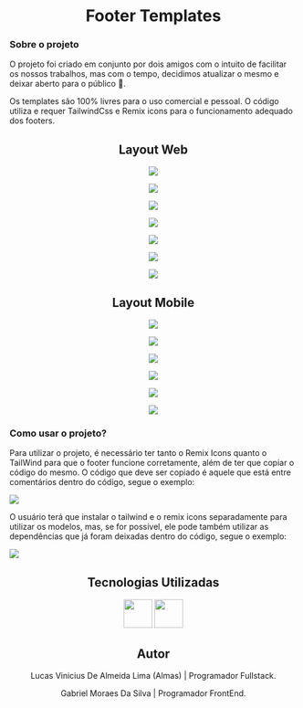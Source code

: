 <h1 align='center'>Footer Templates</h1>

### Sobre o projeto

O projeto foi criado em conjunto por dois amigos com o intuito de facilitar os nossos trabalhos, mas com o tempo, decidimos atualizar o mesmo e deixar aberto para o público  🎉.

Os templates são 100% livres para o uso comercial e pessoal.
O código utiliza e requer TailwindCss e Remix icons para o funcionamento adequado dos footers.

<h2 align='center'>Layout Web</h2>

<p align="center"><img src="https://github.com/LucaAlmeidaDev/Assets/blob/Main/Assets/Footer1.jpeg"/></p>
<p align="center"><img src="https://github.com/LucaAlmeidaDev/Assets/blob/Main/Assets/Footer2.jpeg"/></p>
<p align="center"><img src="https://github.com/LucaAlmeidaDev/Assets/blob/Main/Assets/Footer3.jpeg"/></p>
<p align="center"><img src="https://github.com/LucaAlmeidaDev/Assets/blob/Main/Assets/Footer4.jpeg"/></p>
<p align="center"><img src="https://github.com/LucaAlmeidaDev/Assets/blob/Main/Assets/Footer6.jpeg"/></p>
<p align="center"><img src="https://github.com/LucaAlmeidaDev/Assets/blob/Main/Assets/Footer7.jpeg"/></p>
<p align="center"><img src="https://github.com/LucaAlmeidaDev/Assets/blob/Main/Assets/Footer8.jpeg"/></p>


<h2 align='center'>Layout Mobile</h2>
<p align="center"><img src="https://github.com/LucaAlmeidaDev/Assets/blob/Main/Assets/Footer1Mob.jpeg"/></p>
<p align="center"><img src="https://github.com/LucaAlmeidaDev/Assets/blob/Main/Assets/Footer2Mob.jpeg"/></p>
<p align="center"><img src="https://github.com/LucaAlmeidaDev/Assets/blob/Main/Assets/Footer3Mob.png"/></p>
<p align="center"><img src="https://github.com/LucaAlmeidaDev/Assets/blob/Main/Assets/Footer4Mob.jpeg"/></p>
<p align="center"><img src="https://github.com/LucaAlmeidaDev/Assets/blob/Main/Assets/Footer6Mob.jpeg"/></p>
<p align="center"><img src="https://github.com/LucaAlmeidaDev/Assets/blob/Main/Assets/Footer7Mob.jpeg"/></p>

### Como usar o projeto?

Para utilizar o projeto, é necessário ter tanto o Remix Icons quanto o TailWind para que o footer funcione corretamente, além de ter que copiar o código do mesmo.
O código que deve ser copiado é aquele que está entre comentários dentro do código, segue o exemplo:
<p><img src="https://github.com/LucaAlmeidaDev/Assets/blob/Main/Assets/WhatsApp%20Image%202024-01-12%20at%2016.04.15.jpeg"/></p>

O usuário terá que instalar o tailwind e o remix icons separadamente para utilizar os modelos, mas, se for possível, ele pode também utilizar as dependências que já foram deixadas dentro do código, segue o exemplo:
<p><img src='https://github.com/LucaAlmeidaDev/Assets/blob/Main/Assets/WhatsApp%20Image%202024-01-12%20at%2016.11.12.jpeg'/></p>


<h2 align='center'>Tecnologias Utilizadas</h2>
<div align='center'>
  <img width="50px" height="50px" src="https://github.com/tandpfun/skill-icons/blob/main/icons/HTML.svg"/>
  <img width="50px" height="50px" src="https://github.com/tandpfun/skill-icons/blob/main/icons/TailwindCSS-Dark.svg"/>
</div>

<h2 align='center'>Autor</h2>
<p align='center'>Lucas Vinicius De Almeida Lima (Almas) | Programador Fullstack.</p>
<p align='center'>Gabriel Moraes Da Silva | Programador FrontEnd.</p>



